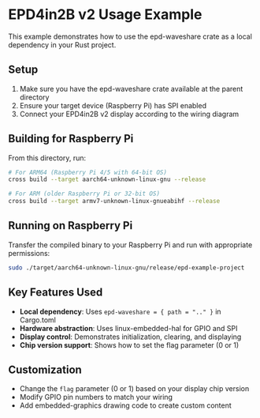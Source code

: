 # EPD4in2B v2 Usage Example

This example demonstrates how to use the epd-waveshare crate as a local dependency in your Rust project.

## Setup

1. Make sure you have the epd-waveshare crate available at the parent directory
2. Ensure your target device (Raspberry Pi) has SPI enabled
3. Connect your EPD4in2B v2 display according to the wiring diagram

## Building for Raspberry Pi

From this directory, run:

```bash
# For ARM64 (Raspberry Pi 4/5 with 64-bit OS)
cross build --target aarch64-unknown-linux-gnu --release

# For ARM (older Raspberry Pi or 32-bit OS)
cross build --target armv7-unknown-linux-gnueabihf --release
```

## Running on Raspberry Pi

Transfer the compiled binary to your Raspberry Pi and run with appropriate permissions:

```bash
sudo ./target/aarch64-unknown-linux-gnu/release/epd-example-project
```

## Key Features Used

- **Local dependency**: Uses `epd-waveshare = { path = ".." }` in Cargo.toml
- **Hardware abstraction**: Uses linux-embedded-hal for GPIO and SPI
- **Display control**: Demonstrates initialization, clearing, and displaying
- **Chip version support**: Shows how to set the flag parameter (0 or 1)

## Customization

- Change the `flag` parameter (0 or 1) based on your display chip version
- Modify GPIO pin numbers to match your wiring
- Add embedded-graphics drawing code to create custom content
